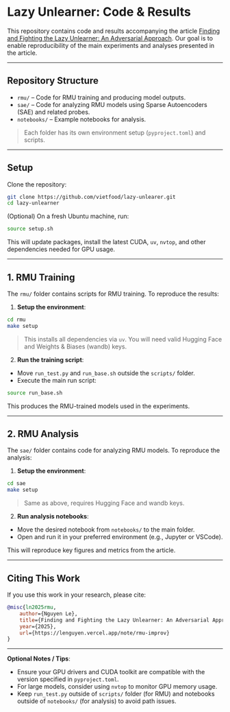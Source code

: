 # Lazy Unlearner: Code & Results

This repository contains code and results accompanying the article [Finding and Fighting the Lazy Unlearner: An Adversarial Approach](https://lenguyen.vercel.app/note/rmu-improv). Our goal is to enable reproducibility of the main experiments and analyses presented in the article.

---

## Repository Structure

* `rmu/` – Code for RMU training and producing model outputs.
* `sae/` – Code for analyzing RMU models using Sparse Autoencoders (SAE) and related probes.
* `notebooks/` – Example notebooks for analysis.

> Each folder has its own environment setup (`pyproject.toml`) and scripts.

---

## Setup

Clone the repository:

```bash
git clone https://github.com/vietfood/lazy-unlearer.git
cd lazy-unlearner
```

(Optional) On a fresh Ubuntu machine, run:

```bash
source setup.sh
```

This will update packages, install the latest CUDA, `uv`, `nvtop`, and other dependencies needed for GPU usage.

---

## 1. RMU Training

The `rmu/` folder contains scripts for RMU training. To reproduce the results:

1. **Setup the environment**:

```bash
cd rmu
make setup
```

> This installs all dependencies via `uv`. You will need valid Hugging Face and Weights & Biases (wandb) keys.

2. **Run the training script**:

* Move `run_test.py` and `run_base.sh` outside the `scripts/` folder.
* Execute the main run script:

```bash
source run_base.sh
```

This produces the RMU-trained models used in the experiments.

---

## 2. RMU Analysis

The `sae/` folder contains code for analyzing RMU models. To reproduce the analysis:

1. **Setup the environment**:

```bash
cd sae
make setup
```

> Same as above, requires Hugging Face and wandb keys.

2. **Run analysis notebooks**:

* Move the desired notebook from `notebooks/` to the main folder.
* Open and run it in your preferred environment (e.g., Jupyter or VSCode).

This will reproduce key figures and metrics from the article.

---

## Citing This Work

If you use this work in your research, please cite:

```bibtex
@misc{ln2025rmu,
    author={Nguyen Le},
    title={Finding and Fighting the Lazy Unlearner: An Adversarial Approach},
    year={2025},
    url={https://lenguyen.vercel.app/note/rmu-improv}
}
```

---

**Optional Notes / Tips**:

* Ensure your GPU drivers and CUDA toolkit are compatible with the version specified in `pyproject.toml`.
* For large models, consider using `nvtop` to monitor GPU memory usage.
* Keep `run_test.py` outside of `scripts/` folder (for RMU) and notebooks outside of `notebooks/` (for analysis) to avoid path issues.
